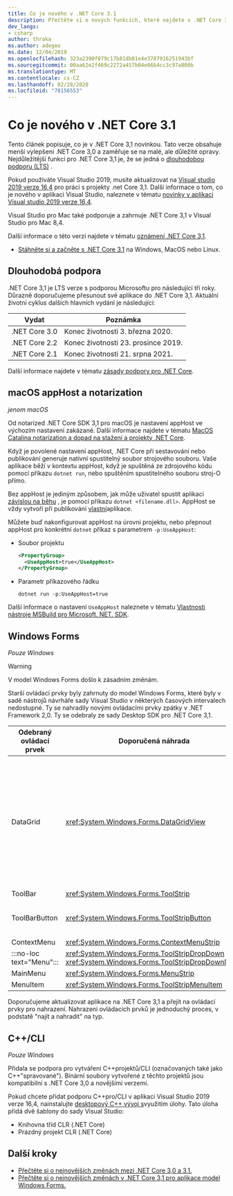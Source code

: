 ```yaml
---
title: Co je nového v .NET Core 3.1
description: Přečtěte si o nových funkcích, které najdete v .NET Core 3,1.
dev_langs:
- csharp
author: thraka
ms.author: adegeo
ms.date: 12/04/2019
ms.openlocfilehash: 323a2390f079c17b81db01e4e3787916251943bf
ms.sourcegitcommit: 00aa62e2f469c2272a457b04e66b4cc3c97a800b
ms.translationtype: MT
ms.contentlocale: cs-CZ
ms.lasthandoff: 02/28/2020
ms.locfileid: "78156553"
---
```

# <a name="whats-new-in-net-core-31"></a>Co je nového v .NET Core 3.1

Tento článek popisuje, co je v .NET Core 3,1 novinkou. Tato verze obsahuje menší vylepšení .NET Core 3,0 a zaměřuje se na malé, ale důležité opravy. Nejdůležitější funkcí pro .NET Core 3,1 je, že se jedná o [dlouhodobou podporu (LTS)](#long-term-support) .

Pokud používáte Visual Studio 2019, musíte aktualizovat na [Visual studio 2019 verze 16,4](https://visualstudio.microsoft.com/downloads/) pro práci s projekty .net Core 3,1. Další informace o tom, co je nového v aplikaci Visual Studio, naleznete v tématu [novinky v aplikaci Visual studio 2019 verze 16,4](/visualstudio/releases/2019/release-notes#whats-new-in-visual-studio-2019-version-164).

Visual Studio pro Mac také podporuje a zahrnuje .NET Core 3,1 v Visual Studio pro Mac 8,4.

Další informace o této verzi najdete v tématu [oznámení .NET Core 3,1](https://devblogs.microsoft.com/dotnet/announcing-net-core-3-1/).

- [Stáhněte si a začněte s .NET Core 3,1](https://dotnet.microsoft.com/download/dotnet-core/3.1) na Windows, MacOS nebo Linux.

## <a name="long-term-support"></a>Dlouhodobá podpora

.NET Core 3,1 je LTS verze s podporou Microsoftu pro následující tři roky. Důrazně doporučujeme přesunout své aplikace do .NET Core 3,1. Aktuální životní cyklus dalších hlavních vydání je následující:

| Vydat | Poznámka |
| ------- | ---- |
| .NET Core 3.0 | Konec životnosti 3. března 2020.     |
| .NET Core 2.2 | Konec životnosti 23. prosince 2019. |
| .NET Core 2.1 | Konec životnosti 21. srpna 2021.    |

Další informace najdete v tématu [zásady podpory pro .NET Core](https://dotnet.microsoft.com/platform/support/policy/dotnet-core).

## <a name="macos-apphost-and-notarization"></a>macOS appHost a notarization

*jenom macOS*

Od notarized .NET Core SDK 3,1 pro macOS je nastavení appHost ve výchozím nastavení zakázané. Další informace najdete v tématu [MacOS Catalina notarization a dopad na stažení a projekty .NET Core](../install/macos-notarization-issues.md).

Když je povolené nastavení appHost, .NET Core při sestavování nebo publikování generuje nativní spustitelný soubor strojového souboru. Vaše aplikace běží v kontextu appHost, když je spuštěná ze zdrojového kódu pomocí příkazu `dotnet run`, nebo spuštěním spustitelného souboru stroj-O přímo.

Bez appHost je jediným způsobem, jak může uživatel spustit aplikaci [závislou na běhu](../deploying/index.md#publish-runtime-dependent) , je pomocí příkazu `dotnet <filename.dll>`. AppHost se vždy vytvoří při publikování [vlastní](../deploying/index.md#publish-self-contained)aplikace.

Můžete buď nakonfigurovat appHost na úrovni projektu, nebo přepnout appHost pro konkrétní `dotnet` příkaz s parametrem `-p:UseAppHost`:

- Soubor projektu

  ```xml
  <PropertyGroup>
    <UseAppHost>true</UseAppHost>
  </PropertyGroup>
  ```

- Parametr příkazového řádku

  ```dotnetcli
  dotnet run -p:UseAppHost=true
  ```

Další informace o nastavení `UseAppHost` naleznete v tématu [Vlastnosti nástroje MSBuild pro Microsoft. NET. SDK](../project-sdk/msbuild-props.md#useapphost).

## <a name="windows-forms"></a>Windows Forms

*Pouze Windows*

> [!WARNING]
> V model Windows Forms došlo k zásadním změnám.

Starší ovládací prvky byly zahrnuty do model Windows Forms, které byly v sadě nástrojů návrháře sady Visual Studio v některých časových intervalech nedostupné. Ty se nahradily novými ovládacími prvky zpátky v .NET Framework 2,0. Ty se odebraly ze sady Desktop SDK pro .NET Core 3,1.

| Odebraný ovládací prvek | Doporučená náhrada | Odebraná přidružená rozhraní API |
| --------------- | ----------------------- | ----------------------- |
| DataGrid        | <xref:System.Windows.Forms.DataGridView>      | DataGridCell<br/>Hodnota DataGridRow<br/>DataGridTableCollection<br/>DataGridColumnCollection<br/>Styl DataGridTableStyle<br/>Styl DataGridColumnStyle<br/>DataGridLineStyle<br/>DataGridParentRowsLabel<br/>DataGridParentRowsLabelStyle<br/>Funkce DataGridBoolColumn<br/>DataGridTextBox<br/>Kolekce GridColumnStylesCollection<br/>GridTableStylesCollection<br/>HitTestType |
| ToolBar         | <xref:System.Windows.Forms.ToolStrip>         | ToolBarAppearance |
| ToolBarButton   | <xref:System.Windows.Forms.ToolStripButton>   | ToolBarButtonClickEventArgs<br/>ToolBarButtonClickEventHandler<br/>ToolBarButtonStyle<br/>ToolBarTextAlign |
| ContextMenu     | <xref:System.Windows.Forms.ContextMenuStrip>  |  |
| :::no-loc text="Menu"::: | <xref:System.Windows.Forms.ToolStripDropDown><br/><xref:System.Windows.Forms.ToolStripDropDownMenu> | MenuItemcollection |
| MainMenu        | <xref:System.Windows.Forms.MenuStrip>         |  |
| MenuItem        | <xref:System.Windows.Forms.ToolStripMenuItem> |  |

Doporučujeme aktualizovat aplikace na .NET Core 3,1 a přejít na ovládací prvky pro nahrazení. Nahrazení ovládacích prvků je jednoduchý proces, v podstatě "najít a nahradit" na typ.

## <a name="ccli"></a>C++/CLI

*Pouze Windows*

Přidala se podpora pro vytváření C++projektů/CLI (označovaných také jako C++"spravované"). Binární soubory vytvořené z těchto projektů jsou kompatibilní s .NET Core 3,0 a novějšími verzemi.

Pokud chcete přidat podporu C++pro/CLI v aplikaci Visual Studio 2019 verze 16,4, nainstalujte [desktopový C++ vývoj s](/cpp/build/vscpp-step-0-installation?view=vs-2019#step-4---choose-workloads)využitím úlohy. Tato úloha přidá dvě šablony do sady Visual Studio:

- Knihovna tříd CLR (.NET Core)
- Prázdný projekt CLR (.NET Core)

## <a name="next-steps"></a>Další kroky

- [Přečtěte si o nejnovějších změnách mezi .NET Core 3,0 a 3,1.](../compatibility/3.0-3.1.md)
- [Přečtěte si o nejnovějších změnách v .NET Core 3,1 pro aplikace model Windows Forms.](../compatibility/winforms.md#net-core-31)
